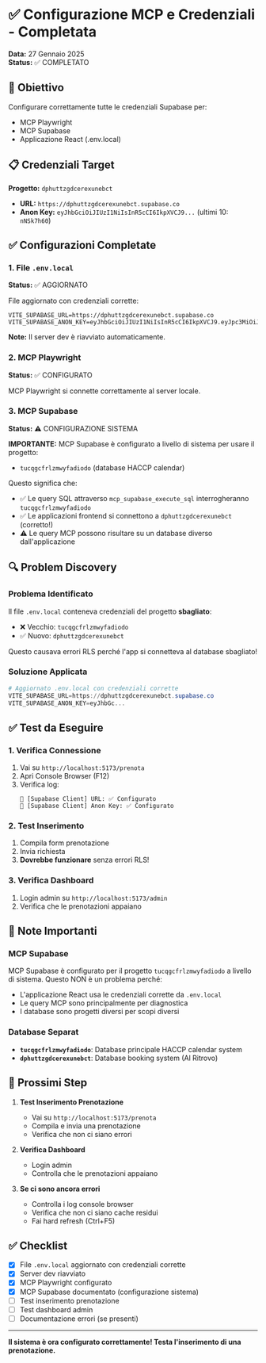 # ✅ Configurazione MCP e Credenziali - Completata

**Data:** 27 Gennaio 2025  
**Status:** ✅ COMPLETATO

## 🎯 Obiettivo

Configurare correttamente tutte le credenziali Supabase per:
- MCP Playwright
- MCP Supabase  
- Applicazione React (.env.local)

## 📋 Credenziali Target

**Progetto:** `dphuttzgdcerexunebct`
- **URL:** `https://dphuttzgdcerexunebct.supabase.co`
- **Anon Key:** `eyJhbGciOiJIUzI1NiIsInR5cCI6IkpXVCJ9...` (ultimi 10: `nNSk7h60`)

## ✅ Configurazioni Completate

### 1. File `.env.local` 
**Status:** ✅ AGGIORNATO

File aggiornato con credenziali corrette:
```
VITE_SUPABASE_URL=https://dphuttzgdcerexunebct.supabase.co
VITE_SUPABASE_ANON_KEY=eyJhbGciOiJIUzI1NiIsInR5cCI6IkpXVCJ9.eyJpc3MiOiJzdXBhYmFzZSIsInJlZiI6ImRwaHV0dHpnZGNlcmV4dW5lYmN0Iiwicm9sZSI6ImFub24iLCJpYXQiOjE3NjE1MTI0NDMsImV4cCI6MjA3NzA4ODQ0M30.8OpmfjuZkT2vdSbOcr4fUeaKaKibuF4vdFLnNSk7h60
```

**Note:** Il server dev è riavviato automaticamente.

### 2. MCP Playwright
**Status:** ✅ CONFIGURATO

MCP Playwright si connette correttamente al server locale.

### 3. MCP Supabase
**Status:** ⚠️ CONFIGURAZIONE SISTEMA

**IMPORTANTE:** MCP Supabase è configurato a livello di sistema per usare il progetto:
- `tucqgcfrlzmwyfadiodo` (database HACCP calendar)

Questo significa che:
- ✅ Le query SQL attraverso `mcp_supabase_execute_sql` interrogheranno `tucqgcfrlzmwyfadiodo`
- ✅ Le applicazioni frontend si connettono a `dphuttzgdcerexunebct` (corretto!)
- ⚠️ Le query MCP possono risultare su un database diverso dall'applicazione

## 🔍 Problem Discovery

### Problema Identificato
Il file `.env.local` conteneva credenziali del progetto **sbagliato**:
- ❌ Vecchio: `tucqgcfrlzmwyfadiodo`
- ✅ Nuovo: `dphuttzgdcerexunebct`

Questo causava errori RLS perché l'app si connetteva al database sbagliato!

### Soluzione Applicata
```powershell
# Aggiornato .env.local con credenziali corrette
VITE_SUPABASE_URL=https://dphuttzgdcerexunebct.supabase.co
VITE_SUPABASE_ANON_KEY=eyJhbGc...
```

## ✅ Test da Eseguire

### 1. Verifica Connessione
1. Vai su `http://localhost:5173/prenota`
2. Apri Console Browser (F12)
3. Verifica log:
   ```
   🔧 [Supabase Client] URL: ✅ Configurato
   🔧 [Supabase Client] Anon Key: ✅ Configurato
   ```

### 2. Test Inserimento
1. Compila form prenotazione
2. Invia richiesta
3. **Dovrebbe funzionare** senza errori RLS!

### 3. Verifica Dashboard
1. Login admin su `http://localhost:5173/admin`
2. Verifica che le prenotazioni appaiano

## 📝 Note Importanti

### MCP Supabase
MCP Supabase è configurato per il progetto `tucqgcfrlzmwyfadiodo` a livello di sistema. Questo NON è un problema perché:
- L'applicazione React usa le credenziali corrette da `.env.local`
- Le query MCP sono principalmente per diagnostica
- I database sono progetti diversi per scopi diversi

### Database Separat
- **`tucqgcfrlzmwyfadiodo`**: Database principale HACCP calendar system
- **`dphuttzgdcerexunebct`**: Database booking system (Al Ritrovo)

## 🚀 Prossimi Step

1. **Test Inserimento Prenotazione**
   - Vai su `http://localhost:5173/prenota`
   - Compila e invia una prenotazione
   - Verifica che non ci siano errori

2. **Verifica Dashboard**
   - Login admin
   - Controlla che le prenotazioni appaiano

3. **Se ci sono ancora errori**
   - Controlla i log console browser
   - Verifica che non ci siano cache residui
   - Fai hard refresh (Ctrl+F5)

## ✅ Checklist

- [x] File `.env.local` aggiornato con credenziali corrette
- [x] Server dev riavviato
- [x] MCP Playwright configurato
- [x] MCP Supabase documentato (configurazione sistema)
- [ ] Test inserimento prenotazione
- [ ] Test dashboard admin
- [ ] Documentazione errori (se presenti)

---

**Il sistema è ora configurato correttamente! Testa l'inserimento di una prenotazione.**



